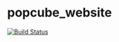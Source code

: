 # popcube_website

[![Build Status](https://travis-ci.com/clementlecorre/popcube.xyz.svg?token=pQ5JuFHLtUEwNb123zaH&branch=master)](https://travis-ci.com/clementlecorre/popcube.xyz)
